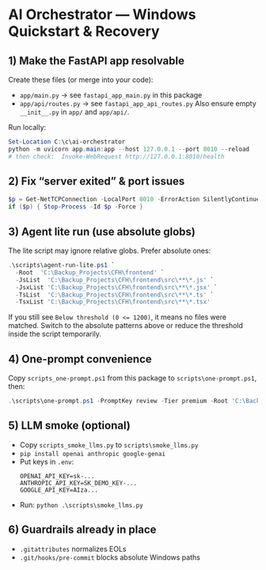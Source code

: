 # AI Orchestrator — Windows Quickstart & Recovery

## 1) Make the FastAPI app resolvable
Create these files (or merge into your code):
- `app/main.py`  → see `fastapi_app_main.py` in this package
- `app/api/routes.py` → see `fastapi_app_api_routes.py`
Also ensure empty `__init__.py` in `app/` and `app/api/`.

Run locally:
```powershell
Set-Location C:\c\ai-orchestrator
python -m uvicorn app.main:app --host 127.0.0.1 --port 8010 --reload
# then check:  Invoke-WebRequest http://127.0.0.1:8010/health
```

## 2) Fix “server exited” & port issues
```powershell
$p = Get-NetTCPConnection -LocalPort 8010 -ErrorAction SilentlyContinue | Select -First 1 -Expand OwningProcess
if ($p) { Stop-Process -Id $p -Force }
```

## 3) Agent lite run (use absolute globs)
The lite script may ignore relative globs. Prefer absolute ones:
```powershell
.\scripts\agent-run-lite.ps1 `
  -Root  'C:\Backup_Projects\CFH\frontend' `
  -JsList  'C:\Backup_Projects\CFH\frontend\src\**\*.js' `
  -JsxList 'C:\Backup_Projects\CFH\frontend\src\**\*.jsx' `
  -TsList  'C:\Backup_Projects\CFH\frontend\src\**\*.ts' `
  -TsxList 'C:\Backup_Projects\CFH\frontend\src\**\*.tsx'
```

If you still see `Below threshold (0 <= 1200)`, it means no files were matched.
Switch to the absolute patterns above or reduce the threshold inside the script temporarily.

## 4) One-prompt convenience
Copy `scripts_one-prompt.ps1` from this package to `scripts\one-prompt.ps1`, then:
```powershell
.\scripts\one-prompt.ps1 -PromptKey review -Tier premium -Root 'C:\Backup_Projects\CFH\frontend'
```

## 5) LLM smoke (optional)
- Copy `scripts_smoke_llms.py` to `scripts\smoke_llms.py`
- `pip install openai anthropic google-genai`
- Put keys in `.env`:
  ```
  OPENAI_API_KEY=sk-...
  ANTHROPIC_API_KEY=SK_DEMO_KEY-...
  GOOGLE_API_KEY=AIza...
  ```
- Run: `python .\scripts\smoke_llms.py`

## 6) Guardrails already in place
- `.gitattributes` normalizes EOLs
- `.git/hooks/pre-commit` blocks absolute Windows paths
